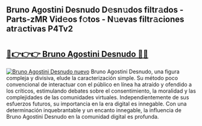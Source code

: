 ## Bruno Agostini Desnudo D𝚎sn𝚞dos filtr𝚊dos - Parts-zMR Vid𝚎os f𝚘tos - N𝚞evas filtr𝚊ciones atr𝚊ctivas P4Tv2

# <h2><a href="http://mb8ldk.tromn.icu/?c=Bruno+Agostini+Desnudo">🔗👉👉👉 Bruno Agostini Desnudo 🔗🔗</a></h2>

[![Bruno Agostini Desnudo nuevo](https://i.imgur.com/pEAQMta.gif)](http://mb8ldk.tromn.icu/?c=Bruno+Agostini+Desnudo)
Bruno Agostini Desnudo, una figura compleja y divisiva, elude la caracterización simple. Su método poco convencional de interactuar con el público en línea ha atraído y ofendido a los críticos, estimulando debates sobre el consentimiento, la moralidad y las complejidades de las comunidades virtuales. Independientemente de sus esfuerzos futuros, su importancia en la era digital es innegable. Con una determinación inquebrantable y un encanto innegable, la influencia de Bruno Agostini Desnudo en la comunidad digital es profunda.
